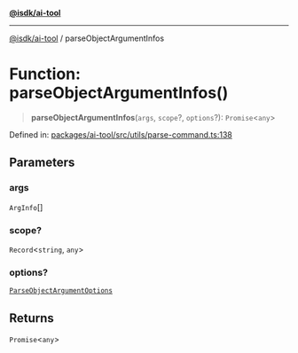 [**@isdk/ai-tool**](../README.md)

***

[@isdk/ai-tool](../globals.md) / parseObjectArgumentInfos

# Function: parseObjectArgumentInfos()

> **parseObjectArgumentInfos**(`args`, `scope`?, `options`?): `Promise`\<`any`\>

Defined in: [packages/ai-tool/src/utils/parse-command.ts:138](https://github.com/isdk/ai-tool.js/blob/6a89194ac34437a1bc58f7ec590cd22976939ca6/src/utils/parse-command.ts#L138)

## Parameters

### args

`ArgInfo`[]

### scope?

`Record`\<`string`, `any`\>

### options?

[`ParseObjectArgumentOptions`](../interfaces/ParseObjectArgumentOptions.md)

## Returns

`Promise`\<`any`\>
